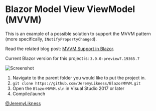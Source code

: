 # Blazor Model View ViewModel (MVVM)

This is an example of a possible solution to support the MVVM pattern (more specifically, `INotifyPropertyChanged`).

Read the related blog post: [MVVM Support in Blazor](https://blog.jeremylikness.com/blog/2019-01-04_mvvm-support-in-blazor/).

Current Blazor version for this project is: `3.0.0-preview7.19365.7`

![Screenshot](./splash.png)

1. Navigate to the parent folder you would like to put the project in.
2. `git clone https://github.com/JeremyLikness/BlazorMVVM.git`
3. Open the `BlazorMVVM.sln` in Visual Studio 2017 or later
4. Compile/launch

[@JeremyLikness](https://twitter.com/JeremyLikness)